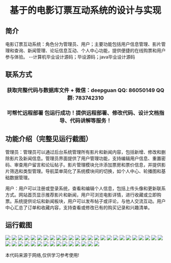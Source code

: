 <p><h1 align="center">基于的电影订票互动系统的设计与实现</h1></p>

## 简介
电影订票互动系统：角色分为管理员、用户；主要功能包括用户信息管理、影片管理和查询、新闻管理、论坛信息互动、个人中心功能，提供便捷的在线购票和用户参与体验。    --计算机毕业设计源码；毕设源码；java毕业设计源码


## 联系方式
<p><h3 align="center">获取完整代码与数据库文件 + 微信：deepguan QQ: 86050149 QQ群: 783742310</h3></p>
<p><h3 align="center">可帮忙远程部署 包运行成功！提供远程部署、修改代码、设计文档指导、代码讲解等服务！</h3></p>

## 功能介绍（完整见运行截图）
管理员：管理员可以通过后台系统管理所有影片和新闻内容，包括新增、修改和删除影片及新闻信息。管理员界面提供了用户管理功能，支持编辑用户信息、重置密码、审查用户留言和论坛帖子。影片管理模块允许添加票房和票价信息，并提供影片筛选和类型管理。导航菜单简化了系统模块间的切换，如个人中心、轮播图和基础数据管理。

用户：用户可以注册或登录系统，查看和编辑个人信息，包括上传头像和更新联系方式。网站首页显示推荐影片和新闻，用户可浏览电影详情，进行收藏或立即购票。系统提供论坛和新闻板块，用户可以发布帖子或评论，与他人交流互动。用户中心汇总了订单和收藏内容，支持查看或修改已有的购买记录和兴趣清单。


## 运行截图
![](img/001.jpg)
![](img/002.jpg)
![](img/003.jpg)
![](img/004.jpg)
![](img/005.jpg)
![](img/006.jpg)
![](img/007.jpg)
![](img/008.jpg)
![](img/009.jpg)
![](img/010.jpg)
![](img/011.jpg)
![](img/012.jpg)
![](img/013.jpg)
![](img/014.jpg)
![](img/015.jpg)
![](img/016.jpg)
![](img/017.jpg)
![](img/018.jpg)
![](img/019.jpg)
![](img/020.jpg)
![](img/021.jpg)
![](img/022.jpg)
![](img/023.jpg)
![](img/024.jpg)
![](img/025.jpg)
![](img/026.jpg)
![](img/027.jpg)
![](img/028.jpg)
![](img/029.jpg)
![](img/030.jpg)
![](img/031.jpg)
![](img/032.jpg)
![](img/033.jpg)
![](img/034.jpg)
![](img/035.jpg)
![](img/036.jpg)
![](img/037.jpg)
![](img/038.jpg)
![](img/039.jpg)
![](img/040.jpg)

<p>本代码来源于网络,仅供学习参考使用!</p>
